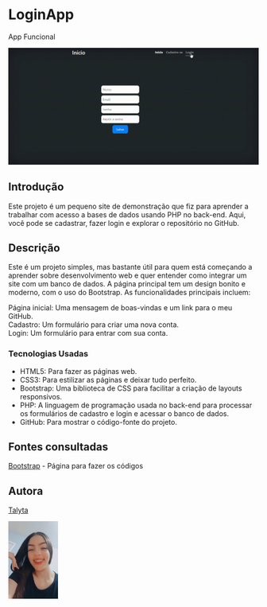 # LoginApp

App Funcional

![image info](https://github.com/poxxataly26/LoginApp/blob/main/Img/App.gif)

## Introdução 

Este projeto é um pequeno site de demonstração que fiz para aprender a trabalhar com acesso a bases de dados usando PHP no back-end. Aqui, você pode se cadastrar, fazer login e explorar o repositório no GitHub.

## Descrição 

Este é um projeto simples, mas bastante útil para quem está começando a aprender sobre desenvolvimento web e quer entender como integrar um site com um banco de dados. A página principal tem um design bonito e moderno, com o uso do Bootstrap. As funcionalidades principais incluem:

Página inicial: Uma mensagem de boas-vindas e um link para o meu GitHub.  
Cadastro: Um formulário para criar uma nova conta.  
Login: Um formulário para entrar com sua conta.  

### Tecnologias Usadas

- HTML5: Para fazer as páginas web.  
- CSS3: Para estilizar as páginas e deixar tudo perfeito.  
- Bootstrap: Uma biblioteca de CSS para facilitar a criação de layouts responsivos.  
- PHP: A linguagem de programação usada no back-end para processar os formulários de cadastro e login e acessar o banco de dados.  
- GitHub: Para mostrar o código-fonte do projeto.  

## Fontes consultadas

[Bootstrap](https://getbootstrap.com/docs/5.0/forms/layout/) - Página para fazer os códigos

## Autora 

[Talyta](https://github.com/poxxataly26/LoginApp) 

<img src="https://github.com/poxxataly26/LoginApp/blob/main/Img/foto.jpeg" width="100px">